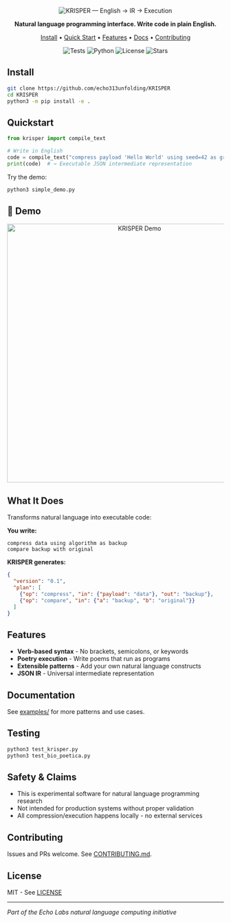 <p align="center">
  <img src="krisper_readme_intro.svg" alt="KRISPER — English → IR → Execution" />
</p>

<p align="center">
  <strong>Natural language programming interface. Write code in plain English.</strong>
</p>

<p align="center">
  <a href="#install">Install</a> •
  <a href="#quickstart">Quick Start</a> •
  <a href="#features">Features</a> •
  <a href="#documentation">Docs</a> •
  <a href="#contributing">Contributing</a>
</p>

<p align="center">
  <img src="https://img.shields.io/github/actions/workflow/status/echo313unfolding/KRISPER/tests.yml?style=for-the-badge&logo=github&label=Tests&color=00F723" alt="Tests">
  <img src="https://img.shields.io/badge/Python-3.8+-00F723?style=for-the-badge&logo=python&logoColor=white" alt="Python">
  <img src="https://img.shields.io/github/license/echo313unfolding/KRISPER?style=for-the-badge&color=00F723" alt="License">
  <img src="https://img.shields.io/github/stars/echo313unfolding/KRISPER?style=for-the-badge&color=00F723" alt="Stars">
</p>

## Install

```bash
git clone https://github.com/echo313unfolding/KRISPER
cd KRISPER
python3 -m pip install -e .
```

## Quickstart

```python
from krisper import compile_text

# Write in English
code = compile_text("compress payload 'Hello World' using seed=42 as greeting")
print(code)  # → Executable JSON intermediate representation
```

Try the demo:
```bash
python3 simple_demo.py
```

## 🚀 Demo

<p align="center">
  <img src="https://via.placeholder.com/600x400/0D1117/00F723?text=Demo+GIF+Coming+Soon" alt="KRISPER Demo" width="600">
</p>

## What It Does

Transforms natural language into executable code:

**You write:**
```
compress data using algorithm as backup
compare backup with original
```

**KRISPER generates:**
```json
{
  "version": "0.1",
  "plan": [
    {"op": "compress", "in": {"payload": "data"}, "out": "backup"},
    {"op": "compare", "in": {"a": "backup", "b": "original"}}
  ]
}
```

## Features

- **Verb-based syntax** - No brackets, semicolons, or keywords
- **Poetry execution** - Write poems that run as programs
- **Extensible patterns** - Add your own natural language constructs
- **JSON IR** - Universal intermediate representation

## Documentation

See [examples/](examples/) for more patterns and use cases.

## Testing

```bash
python3 test_krisper.py
python3 test_bio_poetica.py
```

## Safety & Claims

- This is experimental software for natural language programming research
- Not intended for production systems without proper validation
- All compression/execution happens locally - no external services

## Contributing

Issues and PRs welcome. See [CONTRIBUTING.md](CONTRIBUTING.md).

## License

MIT - See [LICENSE](LICENSE)

---

*Part of the Echo Labs natural language computing initiative*